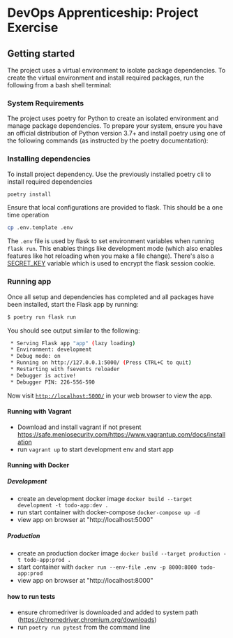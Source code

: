 # DevOps Apprenticeship: Project Exercise

## Getting started

The project uses a virtual environment to isolate package dependencies. To create the virtual environment and install required packages, run the following from a bash shell terminal:

### System Requirements
The project uses poetry for Python to create an isolated environment and manage package dependencies. To prepare your system, ensure you have an official distribution of Python version 3.7+ and install poetry using one of the following commands (as instructed by the poetry documentation):


### Installing dependencies
To install project dependency. Use the previously installed poetry cli to install required dependencies

```bash
poetry install
``` 
Ensure that local configurations are provided to flask. This should be a one time operation
```bash
cp .env.template .env
```

The `.env` file is used by flask to set environment variables when running `flask run`. This enables things like development mode (which also enables features like hot reloading when you make a file change).
There's also a [SECRET_KEY](https://flask.palletsprojects.com/en/1.1.x/config/#SECRET_KEY) variable which is used to encrypt the flask session cookie.

### Running app
Once all setup and dependencies has completed and all packages have been installed, start the Flask app by running:
```bash
$ poetry run flask run
```

You should see output similar to the following:
```bash
 * Serving Flask app "app" (lazy loading)
 * Environment: development
 * Debug mode: on
 * Running on http://127.0.0.1:5000/ (Press CTRL+C to quit)
 * Restarting with fsevents reloader
 * Debugger is active!
 * Debugger PIN: 226-556-590
```
Now visit [`http://localhost:5000/`](http://localhost:5000/) in your web browser to view the app.

#### Running with Vagrant
- Download and install vagrant if not present https://safe.menlosecurity.com/https://www.vagrantup.com/docs/installation
- run `vagrant up` to start development env and start app   

#### Running with Docker
##### Development
 - create an development docker image `docker build --target development -t todo-app:dev .`
 - run start container with docker-compose `docker-compose up -d`
 - view app on browser at "http://localhost:5000"
##### Production
 - create an production docker image `docker build --target production -t todo-app:prod .`
 - start container with `docker run --env-file .env -p 8000:8000 todo-app:prod`
 - view app on browser at "http://localhost:8000"
 
#### how to run tests
- ensure chromedriver is downloaded and added to system path (https://chromedriver.chromium.org/downloads) 
- run `poetry run pytest` from the command line
